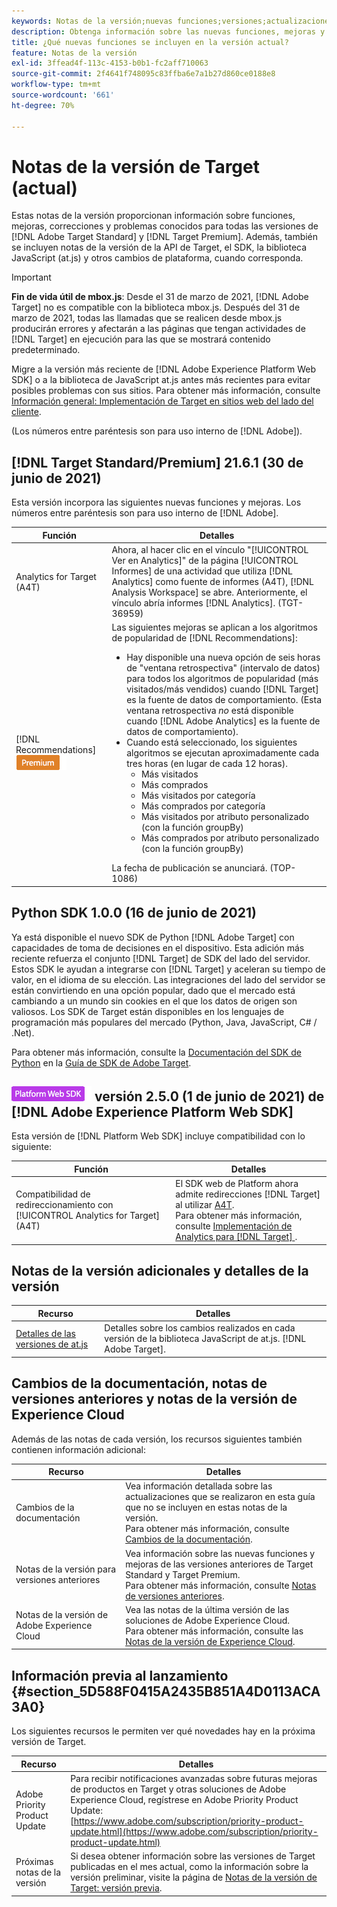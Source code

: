 ```yaml
---
keywords: Notas de la versión;nuevas funciones;versiones;actualizaciones;actualización;versión;mejora;mejoras;correcciones;correcciones de errores;actualizaciones
description: Obtenga información sobre las nuevas funciones, mejoras y correcciones incluidas en la versión actual de  [!DNL Adobe Target], incluidos los SDK, las API y las bibliotecas JavaScript.
title: ¿Qué nuevas funciones se incluyen en la versión actual?
feature: Notas de la versión
exl-id: 3ffead4f-113c-4153-b0b1-fc2aff710063
source-git-commit: 2f4641f748095c83ffba6e7a1b27d860ce0188e8
workflow-type: tm+mt
source-wordcount: '661'
ht-degree: 70%

---
```


# Notas de la versión de Target (actual)

Estas notas de la versión proporcionan información sobre funciones, mejoras, correcciones y problemas conocidos para todas las versiones de [!DNL Adobe Target Standard] y [!DNL Target Premium]. Además, también se incluyen notas de la versión de la API de Target, el SDK, la biblioteca JavaScript (at.js) y otros cambios de plataforma, cuando corresponda.

>[!IMPORTANT]
>
>**Fin de vida útil de mbox.js**: Desde el 31 de marzo de 2021, [!DNL Adobe Target] no es compatible con la biblioteca mbox.js. Después del 31 de marzo de 2021, todas las llamadas que se realicen desde mbox.js producirán errores y afectarán a las páginas que tengan actividades de [!DNL Target] en ejecución para las que se mostrará contenido predeterminado.
>
>Migre a la versión más reciente de [!DNL Adobe Experience Platform Web SDK] o a la biblioteca de JavaScript at.js antes más recientes para evitar posibles problemas con sus sitios. Para obtener más información, consulte [Información general: Implementación de Target en sitios web del lado del cliente](/help/c-implementing-target/c-implementing-target-for-client-side-web/implement-target-for-client-side-web.md).

(Los números entre paréntesis son para uso interno de [!DNL Adobe]).

## [!DNL Target Standard/Premium] 21.6.1 (30 de junio de 2021)

Esta versión incorpora las siguientes nuevas funciones y mejoras. Los números entre paréntesis son para uso interno de [!DNL Adobe].

| Función | Detalles |
| --- | --- |
| Analytics for Target (A4T) | Ahora, al hacer clic en el vínculo &quot;[!UICONTROL Ver en Analytics]&quot; de la página [!UICONTROL Informes] de una actividad que utiliza [!DNL Analytics] como fuente de informes (A4T), [!DNL Analysis Workspace] se abre. Anteriormente, el vínculo abría informes [!DNL Analytics]. (TGT-36959) |
| [!DNL Recommendations] ![premium](/help/assets/premium.png) | Las siguientes mejoras se aplican a los algoritmos de popularidad de [!DNL Recommendations]:<ul><li>Hay disponible una nueva opción de seis horas de &quot;ventana retrospectiva&quot; (intervalo de datos) para todos los algoritmos de popularidad (más visitados/más vendidos) cuando [!DNL Target] es la fuente de datos de comportamiento. (Esta ventana retrospectiva *no* está disponible cuando [!DNL Adobe Analytics] es la fuente de datos de comportamiento).</li><li>Cuando está seleccionado, los siguientes algoritmos se ejecutan aproximadamente cada tres horas (en lugar de cada 12 horas).<ul><li>Más visitados</li><li>Más comprados</li><li>Más visitados por categoría</li><li>Más comprados por categoría</li><li>Más visitados por atributo personalizado (con la función groupBy)</li><li>Más comprados por atributo personalizado (con la función groupBy)</li></ul></ul>La fecha de publicación se anunciará. (TOP-1086) |

## Python SDK 1.0.0 (16 de junio de 2021)

Ya está disponible el nuevo SDK de Python [!DNL Adobe Target] con capacidades de toma de decisiones en el dispositivo. Esta adición más reciente refuerza el conjunto [!DNL Target] de SDK del lado del servidor. Estos SDK le ayudan a integrarse con [!DNL Target] y aceleran su tiempo de valor, en el idioma de su elección. Las integraciones del lado del servidor se están convirtiendo en una opción popular, dado que el mercado está cambiando a un mundo sin cookies en el que los datos de origen son valiosos. Los SDK de Target están disponibles en los lenguajes de programación más populares del mercado (Python, Java, JavaScript, C# / .Net).

Para obtener más información, consulte la [Documentación del SDK de Python](https://adobetarget-sdks.gitbook.io/docs/sdk-reference-guides/python-sdk) en la [Guía de SDK de Adobe Target](https://adobetarget-sdks.gitbook.io/docs/).

## ![Insignia del SDK web de Adobe Experience Platform](/help/assets/platform.png) versión 2.5.0 (1 de junio de 2021) de [!DNL Adobe Experience Platform Web SDK]

Esta versión de [!DNL Platform Web SDK] incluye compatibilidad con lo siguiente:

| Función | Detalles |
| --- | --- |
| Compatibilidad de redireccionamiento con [!UICONTROL Analytics for Target] (A4T) | El SDK web de Platform ahora admite redirecciones [!DNL Target] al utilizar [A4T](/help/c-integrating-target-with-mac/a4t/a4t.md).<br>Para obtener más información, consulte [Implementación de Analytics para [!DNL Target] ](/help/c-integrating-target-with-mac/a4t/a4timplementation.md). |

## Notas de la versión adicionales y detalles de la versión

| Recurso | Detalles |
|--- |--- |
| [Detalles de las versiones de at.js](/help/c-implementing-target/c-implementing-target-for-client-side-web/target-atjs-versions.md) | Detalles sobre los cambios realizados en cada versión de la biblioteca JavaScript de at.js. [!DNL Adobe Target]. |

## Cambios de la documentación, notas de versiones anteriores y notas de la versión de Experience Cloud

Además de las notas de cada versión, los recursos siguientes también contienen información adicional:

| Recurso | Detalles |
|--- |--- |
| Cambios de la documentación | Vea información detallada sobre las actualizaciones que se realizaron en esta guía que no se incluyen en estas notas de la versión.<br>Para obtener más información, consulte [Cambios de la documentación](/help/r-release-notes/doc-change.md#reference_366123CF00994BACBBF9BBDF2C4D840C). |
| Notas de la versión para versiones anteriores | Vea información sobre las nuevas funciones y mejoras de las versiones anteriores de Target Standard y Target Premium.<br>Para obtener más información, consulte [Notas de versiones anteriores](/help/r-release-notes/release-notes-for-previous-releases.md). |
| Notas de la versión de Adobe Experience Cloud | Vea las notas de la última versión de las soluciones de Adobe Experience Cloud.<br>Para obtener más información, consulte las [Notas de la versión de Experience Cloud](https://experienceleague.adobe.com/docs/release-notes/experience-cloud/current.html?lang=es). |

## Información previa al lanzamiento {#section_5D588F0415A2435B851A4D0113ACA3A0}

Los siguientes recursos le permiten ver qué novedades hay en la próxima versión de Target.

| Recurso | Detalles |
|--- |--- |
| Adobe Priority Product Update | Para recibir notificaciones avanzadas sobre futuras mejoras de productos en Target y otras soluciones de Adobe Experience Cloud, regístrese en Adobe Priority Product Update:<br>[https://www.adobe.com/subscription/priority-product-update.html](https://www.adobe.com/subscription/priority-product-update.html) |
| Próximas notas de la versión | Si desea obtener información sobre las versiones de Target publicadas en el mes actual, como la información sobre la versión preliminar, visite la página de [Notas de la versión de Target: versión previa](/help/r-release-notes/target-release-notes.md). |
